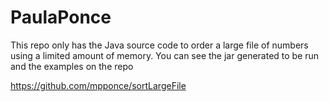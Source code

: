 # PaulaPonce
This repo only has the Java source code to order a large file of numbers using a limited amount of memory.
You can see the jar generated to be run and the examples on the repo  

https://github.com/mpponce/sortLargeFile


